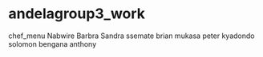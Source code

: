 # andelagroup3_work
chef_menu
Nabwire Barbra Sandra
ssemate brian
mukasa peter
kyadondo solomon
bengana anthony
